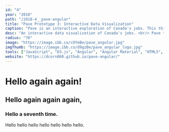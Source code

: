 ```yaml
---
id: "4"
year: "2018"
path: "/2018-4__pave-angular"
title: "Pave Prototype 3: Interactive Data Visualization"
caption: "Pave is an interactive exploration of Canada's jobs. This third-iteration prototype was my first time writing modular code in a front-end framework."
desc: "An interactive data visualization of Canada's jobs. <br/> Pave takes overwhelming data and allows users to quickly drill down into the areas that interest them. Now targeting international students and users of all ages, this design is more mature and compact. <br/> Using the Angular front-end framework, this project incorporates the paradigms of functional programming by remaining abstract and composable, and of object-oriented programming by encapsulating components into independent modules."
radius: "70"
image: "https://image.ibb.co/cOYeBe/pave_angular.jpg"
imgThumb: "https://image.ibb.co/d9gzBe/pave_angular_logo.jpg"
tools: ["JavaScript", "D3.js", "Angular", "Angular Material", "HTML5", "CSS3"]
website: "https://dcorn068.github.io/pave-angular/"
---
```


# Hello again again!

## Hello again again again,

### Hello a seventh time.

Hello hello hello hello hello hello hello.

